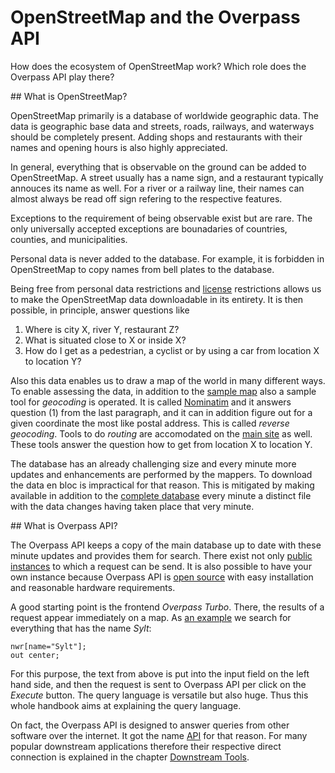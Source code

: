 OpenStreetMap and the Overpass API
==================================

How does the ecosystem of OpenStreetMap work?
Which role does the Overpass API play there?

<a name="osm"/>
## What is OpenStreetMap?

OpenStreetMap primarily is a database of worldwide geographic data.
The data is geographic base data
and streets, roads, railways, and waterways should be completely present.
Adding shops and restaurants with their names and opening hours is also highly appreciated.

In general, everything that is observable on the ground can be added to OpenStreetMap.
A street usually has a name sign, and a restaurant typically annouces its name as well.
For a river or a railway line, their names can almost always be read off sign refering
to the respective features.

Exceptions to the requirement of being observable exist but are rare. The only universally
accepted exceptions are bounadaries of countries, counties, and municipalities.

Personal data is never added to the database.
For example, it is forbidden in OpenStreetMap to copy names from bell plates to the database.

Being free from personal data restrictions and [license](https://wiki.osmfoundation.org/wiki/Licence) restrictions
allows us to make the OpenStreetMap data downloadable in its entirety.
It is then possible, in principle, answer questions like

1. Where is city X, river Y, restaurant Z?
1. What is situated close to X or inside X?
1. How do I get as a pedestrian, a cyclist or by using a car from location X to location Y?

Also this data enables us to draw a map of the world in many different ways.
To enable assessing the data,
in addition to the [sample map](https://openstreetmap.org) also a sample tool for _geocoding_ is operated.
It is called [Nominatim](https://wiki.openstreetmap.org/wiki/Nominatim) and it
answers question (1) from the last paragraph,
and it can in addition figure out for a given coordinate the most like postal address.
This is called _reverse geocoding_.
Tools to do _routing_ are accomodated on the [main site](https://openstreetmap.org/) as well.
These tools answer the question how to get from location X to location Y.

The database has an already challenging size
and every minute more updates and enhancements are performed by the mappers.
To download the data en bloc is impractical for that reason.
This is mitigated by making available in addition to the [complete database](https://planet.openstreetmap.org/) every minute a distinct file with the data changes having taken place that very minute.

<a name="overpass"/>
## What is Overpass API?

The Overpass API keeps a copy of the main database up to date with these minute updates
and provides them for search.
There exist not only [public instances](https://wiki.openstreetmap.org/wiki/Overpass_API#Public_Overpass_API_instances) to which a request can be send.
It is also possible to have your own instance because
Overpass API is [open source](https://github.com/drolbr/Overpass-API)
with easy installation and reasonable hardware requirements.

A good starting point is the frontend _Overpass Turbo_.
There, the results of a request appear immediately on a map.
As [an example](https://overpass-turbo.eu/?lat=0.0&lon=0.0&zoom=2&Q=nwr%5Bname%3D%22Sylt%22%5D%3B%0Aout%20center%3B) we search for everything that has the name _Sylt_:

    nwr[name="Sylt"];
    out center;

For this purpose, the text from above is put into the input field on the left hand side,
and then the request is sent to Overpass API per click on the _Execute_ button.
The query language is versatile but also huge.
Thus this whole handbook aims at explaining the query language.

On fact, the Overpass API is designed to answer queries from other software over the internet.
It got the name [API](https://de.wikipedia.org/wiki/Programmierschnittstelle) for that reason.
For many popular downstream applications therefore their respective direct connection is explained in the chapter [Downstream Tools](../targets/index.md).
